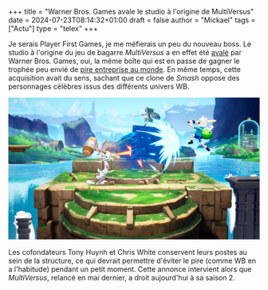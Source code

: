 +++
title = "Warner Bros. Games avale le studio à l'origine de MultiVersus"
date = 2024-07-23T08:14:32+01:00
draft = false
author = "Mickael"
tags = ["Actu"]
type = "telex"
+++ 

Je serais Player First Games, je me méfierais un peu du nouveau boss. Le studio à l'origine du jeu de bagarre *MultiVersus* a en effet été [avalé](https://www.ign.com/articles/warner-bros-games-multiversus-player-first-games-acquisition) par Warner Bros. Games, oui, la même boîte qui est en passe de gagner le trophée peu envié de [pire entreprise au monde](https://nostick.fr/articles/2024/mars/warnerbros/). En même temps, cette acquisition avait du sens, sachant que ce clone de *Smash* oppose des personnages célèbres issus des différents univers WB.

![MultiVersus](multiversus.jpg "")

Les cofondateurs Tony Huynh et Chris White conservent leurs postes au sein de la structure, ce qui devrait permettre d'éviter le pire (comme WB en a l'habitude) pendant un petit moment. Cette annonce intervient alors que *MultiVersus*, relancé en mai dernier, a droit aujourd'hui à sa saison 2.